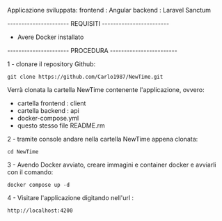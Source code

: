 
Applicazione sviluppata:
    frontend : Angular
    backend : Laravel Sanctum



----------------------   REQUISITI   ------------------------

 - Avere Docker installato





----------------------   PROCEDURA   ------------------------


1 - clonare il repository Github:

    git clone https://github.com/Carlo1987/NewTime.git

Verrà clonata la cartella NewTime contenente l'applicazione, ovvero:
- cartella frontend : client
- cartella backend : api
- docker-compose.yml
- questo stesso file README.rm


2 - tramite console andare nella cartella NewTime appena clonata:

    cd NewTime


3 - Avendo Docker avviato, creare immagini e container docker e avviarli con il comando:

    docker compose up -d


4 - Visitare l'applicazione digitando nell'url  :

    http://localhost:4200

